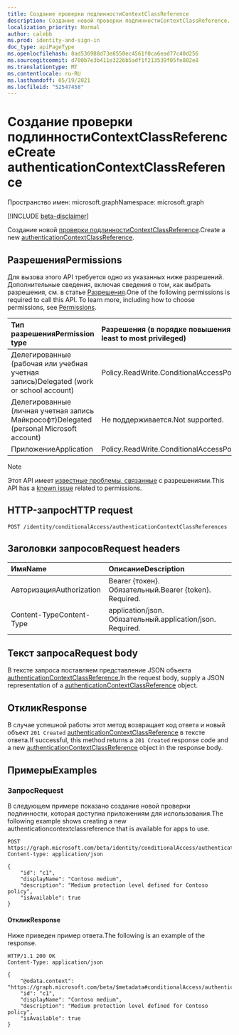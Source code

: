 ```yaml
---
title: Создание проверки подлинностиContextClassReference
description: Создание новой проверки подлинностиContextClassReference.
localization_priority: Normal
author: calebb
ms.prod: identity-and-sign-in
doc_type: apiPageType
ms.openlocfilehash: 8ad536988d73e8550ec4561f0ca6ead77c40d256
ms.sourcegitcommit: d700b7e3b411e3226b5adf1f213539f05fe802e8
ms.translationtype: MT
ms.contentlocale: ru-RU
ms.lasthandoff: 05/19/2021
ms.locfileid: "52547458"
---
```

# <a name="create-authenticationcontextclassreference"></a><span data-ttu-id="021b0-103">Создание проверки подлинностиContextClassReference</span><span class="sxs-lookup"><span data-stu-id="021b0-103">Create authenticationContextClassReference</span></span>

<span data-ttu-id="021b0-104">Пространство имен: microsoft.graph</span><span class="sxs-lookup"><span data-stu-id="021b0-104">Namespace: microsoft.graph</span></span>

[!INCLUDE [beta-disclaimer](../../includes/beta-disclaimer.md)]

<span data-ttu-id="021b0-105">Создание новой [проверки подлинностиContextClassReference](../resources/authenticationContextClassReference.md).</span><span class="sxs-lookup"><span data-stu-id="021b0-105">Create a new [authenticationContextClassReference](../resources/authenticationContextClassReference.md).</span></span>

## <a name="permissions"></a><span data-ttu-id="021b0-106">Разрешения</span><span class="sxs-lookup"><span data-stu-id="021b0-106">Permissions</span></span>

<span data-ttu-id="021b0-p101">Для вызова этого API требуется одно из указанных ниже разрешений. Дополнительные сведения, включая сведения о том, как выбрать разрешения, см. в статье [Разрешения](/graph/permissions-reference).</span><span class="sxs-lookup"><span data-stu-id="021b0-p101">One of the following permissions is required to call this API. To learn more, including how to choose permissions, see [Permissions](/graph/permissions-reference).</span></span>

|<span data-ttu-id="021b0-109">Тип разрешения</span><span class="sxs-lookup"><span data-stu-id="021b0-109">Permission type</span></span>                        | <span data-ttu-id="021b0-110">Разрешения (в порядке повышения привилегий)</span><span class="sxs-lookup"><span data-stu-id="021b0-110">Permissions (from least to most privileged)</span></span>                    |
|:--------------------------------------|:---------------------------------------------------------------|
|<span data-ttu-id="021b0-111">Делегированные (рабочая или учебная учетная запись)</span><span class="sxs-lookup"><span data-stu-id="021b0-111">Delegated (work or school account)</span></span>     | <span data-ttu-id="021b0-112">Policy.ReadWrite.ConditionalAccess</span><span class="sxs-lookup"><span data-stu-id="021b0-112">Policy.ReadWrite.ConditionalAccess</span></span> |
|<span data-ttu-id="021b0-113">Делегированные (личная учетная запись Майкрософт)</span><span class="sxs-lookup"><span data-stu-id="021b0-113">Delegated (personal Microsoft account)</span></span> | <span data-ttu-id="021b0-114">Не поддерживается.</span><span class="sxs-lookup"><span data-stu-id="021b0-114">Not supported.</span></span> |
|<span data-ttu-id="021b0-115">Приложение</span><span class="sxs-lookup"><span data-stu-id="021b0-115">Application</span></span>                            | <span data-ttu-id="021b0-116">Policy.ReadWrite.ConditionalAccess</span><span class="sxs-lookup"><span data-stu-id="021b0-116">Policy.ReadWrite.ConditionalAccess</span></span> |

> [!NOTE]
> <span data-ttu-id="021b0-117">Этот API имеет [известные проблемы, связанные](/graph/known-issues#permissions) с разрешениями.</span><span class="sxs-lookup"><span data-stu-id="021b0-117">This API has a [known issue](/graph/known-issues#permissions) related to permissions.</span></span>

## <a name="http-request"></a><span data-ttu-id="021b0-118">HTTP-запрос</span><span class="sxs-lookup"><span data-stu-id="021b0-118">HTTP request</span></span>

<!-- { "blockType": "ignored" } -->

```http
POST /identity/conditionalAccess/authenticationContextClassReferences
```

## <a name="request-headers"></a><span data-ttu-id="021b0-119">Заголовки запросов</span><span class="sxs-lookup"><span data-stu-id="021b0-119">Request headers</span></span>

| <span data-ttu-id="021b0-120">Имя</span><span class="sxs-lookup"><span data-stu-id="021b0-120">Name</span></span>          | <span data-ttu-id="021b0-121">Описание</span><span class="sxs-lookup"><span data-stu-id="021b0-121">Description</span></span>      |
|:--------------|:-----------------|
| <span data-ttu-id="021b0-122">Авторизация</span><span class="sxs-lookup"><span data-stu-id="021b0-122">Authorization</span></span> | <span data-ttu-id="021b0-p102">Bearer {токен}. Обязательный.</span><span class="sxs-lookup"><span data-stu-id="021b0-p102">Bearer {token}. Required.</span></span>   |
| <span data-ttu-id="021b0-125">Content-Type</span><span class="sxs-lookup"><span data-stu-id="021b0-125">Content-Type</span></span>  | <span data-ttu-id="021b0-p103">application/json. Обязательный.</span><span class="sxs-lookup"><span data-stu-id="021b0-p103">application/json. Required.</span></span> |

## <a name="request-body"></a><span data-ttu-id="021b0-128">Текст запроса</span><span class="sxs-lookup"><span data-stu-id="021b0-128">Request body</span></span>

<span data-ttu-id="021b0-129">В тексте запроса поставляем представление JSON объекта [authenticationContextClassReference.](../resources/authenticationcontextclassreference.md)</span><span class="sxs-lookup"><span data-stu-id="021b0-129">In the request body, supply a JSON representation of a [authenticationContextClassReference](../resources/authenticationcontextclassreference.md) object.</span></span>

## <a name="response"></a><span data-ttu-id="021b0-130">Отклик</span><span class="sxs-lookup"><span data-stu-id="021b0-130">Response</span></span>

<span data-ttu-id="021b0-131">В случае успешной работы этот метод возвращает код ответа и новый объект `201 Created` [authenticationContextClassReference](../resources/authenticationcontextclassreference.md) в тексте ответа.</span><span class="sxs-lookup"><span data-stu-id="021b0-131">If successful, this method returns a `201 Created` response code and a new [authenticationContextClassReference](../resources/authenticationcontextclassreference.md) object in the response body.</span></span>

## <a name="examples"></a><span data-ttu-id="021b0-132">Примеры</span><span class="sxs-lookup"><span data-stu-id="021b0-132">Examples</span></span>

### <a name="request"></a><span data-ttu-id="021b0-133">Запрос</span><span class="sxs-lookup"><span data-stu-id="021b0-133">Request</span></span>
<span data-ttu-id="021b0-134">В следующем примере показано создание новой проверки подлинности, которая доступна приложениям для использования.</span><span class="sxs-lookup"><span data-stu-id="021b0-134">The following example shows creating a new authenticationcontextclassreference that is available for apps to use.</span></span>



<!-- {
  "blockType": "request",
  "name": "create_authenticationcontextclassreference"
}-->

```http
POST https://graph.microsoft.com/beta/identity/conditionalAccess/authenticationContextClassReferences
Content-type: application/json

{
    "id": "c1",
    "displayName": "Contoso medium",
    "description": "Medium protection level defined for Contoso policy",
    "isAvailable": true
}

```



#### <a name="response"></a><span data-ttu-id="021b0-135">Отклик</span><span class="sxs-lookup"><span data-stu-id="021b0-135">Response</span></span>

<span data-ttu-id="021b0-136">Ниже приведен пример ответа.</span><span class="sxs-lookup"><span data-stu-id="021b0-136">The following is an example of the response.</span></span>
<!-- {
  "blockType": "response",
  "truncated": false,
  "@odata.type": "microsoft.graph.authenticationContextClassReference"
} -->

```http
HTTP/1.1 200 OK
Content-Type: application/json

{
    "@odata.context": "https://graph.microsoft.com/beta/$metadata#conditionalAccess/authenticationContextClassReference/$entity",
    "id": "c1",
    "displayName": "Contoso medium",
    "description": "Medium protection level defined for Contoso policy",
    "isAvailable": true
}

```

<!-- uuid: 16cd6b66-4b1a-43a1-adaf-3a886856ed98
2019-02-04 14:57:30 UTC -->
<!-- {
  "type": "#page.annotation",
  "description": "Create authenticationContextClassReference",
  "keywords": "",
  "section": "documentation",
  "tocPath": ""
}-->
